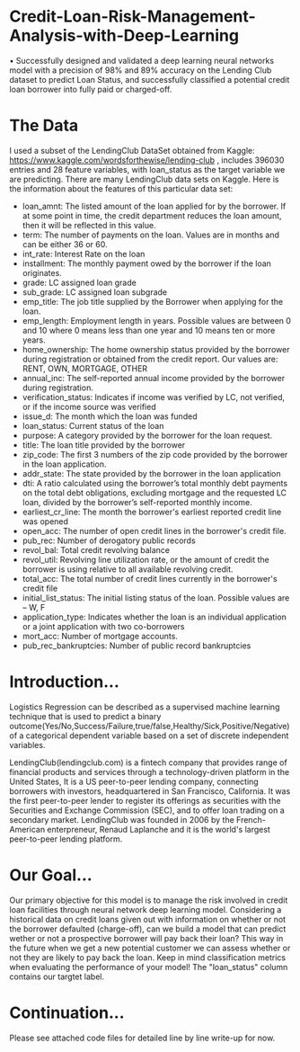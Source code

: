 # Credit-Loan-Risk-Management-Analysis-with-Deep-Learning
• Successfully designed and validated a deep learning neural networks model with a precision of 98% and 89% accuracy on the Lending Club dataset to predict Loan Status, and successfully classified a potential credit loan borrower into fully paid or charged-off.

# The Data
I used a subset of the LendingClub DataSet obtained from Kaggle: https://www.kaggle.com/wordsforthewise/lending-club , includes 396030 entries and 28 feature variables, with loan_status as the target variable we are predicting. There are many LendingClub data sets on Kaggle. Here is the information about the features of this particular data set:

* loan_amnt: The listed amount of the loan applied for by the borrower. If at some point in time, the credit department reduces the loan amount, then it will be reflected in this value.
* term: The number of payments on the loan. Values are in months and can be either 36 or 60.
* int_rate: Interest Rate on the loan
* installment: The monthly payment owed by the borrower if the loan originates.
* grade: LC assigned loan grade
* sub_grade: LC assigned loan subgrade
* emp_title: The job title supplied by the Borrower when applying for the loan.
* emp_length: Employment length in years. Possible values are between 0 and 10 where 0 means less than one year and 10 means ten or more years.
* home_ownership: The home ownership status provided by the borrower during registration or obtained from the credit report. Our values are: RENT, OWN, MORTGAGE, OTHER
* annual_inc: The self-reported annual income provided by the borrower during registration.
* verification_status: Indicates if income was verified by LC, not verified, or if the income source was verified
* issue_d: The month which the loan was funded
* loan_status: Current status of the loan
* purpose: A category provided by the borrower for the loan request.
* title: The loan title provided by the borrower
* zip_code: The first 3 numbers of the zip code provided by the borrower in the loan application.
* addr_state: The state provided by the borrower in the loan application
* dti: A ratio calculated using the borrower’s total monthly debt payments on the total debt obligations, excluding mortgage and the requested LC loan, divided by the borrower’s self-reported monthly income.
* earliest_cr_line: The month the borrower's earliest reported credit line was opened
* open_acc: The number of open credit lines in the borrower's credit file.
* pub_rec: Number of derogatory public records
* revol_bal: Total credit revolving balance
* revol_util: Revolving line utilization rate, or the amount of credit the borrower is using relative to all available revolving credit.
* total_acc: The total number of credit lines currently in the borrower's credit file
* initial_list_status: The initial listing status of the loan. Possible values are – W, F
* application_type: Indicates whether the loan is an individual application or a joint application with two co-borrowers
* mort_acc: Number of mortgage accounts.
* pub_rec_bankruptcies: Number of public record bankruptcies

# Introduction...
Logistics Regression can be described as a supervised machine learning technique that is used to predict a binary outcome(Yes/No,Success/Failure,true/false,Healthy/Sick,Positive/Negative) of a categorical dependent variable based on a set of discrete independent variables.

LendingClub(lendingclub.com) is a fintech company that provides range of financial products and services through a technology-driven platform in the United States, It is a US peer-to-peer lending company, connecting borrowers with investors, headquartered in San Francisco, California. It was the first peer-to-peer lender to register its offerings as securities with the Securities and Exchange Commission (SEC), and to offer loan trading on a secondary market. LendingClub was founded in 2006 by the French-American enterpreneur, Renaud Laplanche and it is the world's largest peer-to-peer lending platform.

# Our Goal...
Our primary objective for this model is to manage the risk involved in credit loan facilities through neural network deep learning model. Considering a historical data on credit loans given out with information on whether or not the borrower defaulted (charge-off), can we build a model that can predict wether or not a prospective borrower will pay back their loan? This way in the future when we get a new potential customer we can assess whether or not they are likely to pay back the loan. Keep in mind classification metrics when evaluating the performance of your model! The "loan_status" column contains our targtet label.

# Continuation...
Please see attached code files for detailed line by line write-up for now.
